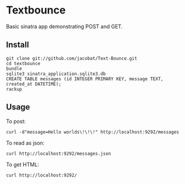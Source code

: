 Textbounce
==========

Basic sinatra app demonstrating POST and GET.

Install
-------

    git clone git://github.com/jacobat/Text-Bounce.git
    cd textbounce
    bundle
    sqlite3 sinatra_application.sqlite3.db
    CREATE TABLE messages (id INTEGER PRIMARY KEY, message TEXT, created_at DATETIME);
    rackup

Usage
-----

To post:

    curl -d"message=Hello worlds\!\!\!" http://localhost:9292/messages

To read as json:

    curl http://localhost:9292/messages.json

To get HTML:

    curl http://localhost:9292/